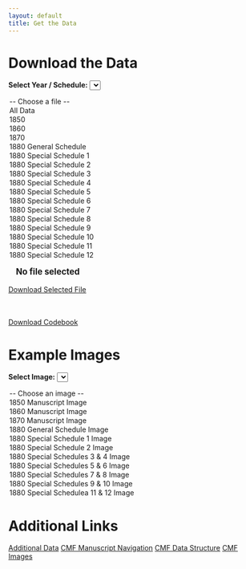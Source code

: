 ```yaml
---
layout: default
title: Get the Data
---
```


# Download the Data

<label for="data-dropdown"><strong>Select Year / Schedule:</strong></label>
<select id="data-dropdown" onchange="updateSelectedFile(this.value)">
  <option value="">-- Choose a file --</option>
  <option value="all_appended.csv">All Data</option>
  <option value="https://pub-cefce323449a4829a6786170686f724a.r2.dev/website_materials/cmf_1850.csv">1850</option>
  <option value="https://pub-cefce323449a4829a6786170686f724a.r2.dev/website_materials/cmf_1860.csv">1860</option>
  <option value="https://pub-cefce323449a4829a6786170686f724a.r2.dev/website_materials/cmf_1870.csv">1870</option>
  <option value="https://pub-cefce323449a4829a6786170686f724a.r2.dev/website_materials/cmf_1880_general_schedule.csv">1880 General Schedule</option>
  <option value="https://pub-cefce323449a4829a6786170686f724a.r2.dev/website_materials/cmf_1880_ss1.csv">1880 Special Schedule 1</option>
  <option value="https://pub-cefce323449a4829a6786170686f724a.r2.dev/website_materials/cmf_1880_ss2.csv">1880 Special Schedule 2</option>
  <option value="https://pub-cefce323449a4829a6786170686f724a.r2.dev/website_materials/cmf_1880_ss3.csv">1880 Special Schedule 3</option>
  <option value="https://pub-cefce323449a4829a6786170686f724a.r2.dev/website_materials/cmf_1880_ss4.csv">1880 Special Schedule 4</option>
  <option value="https://pub-cefce323449a4829a6786170686f724a.r2.dev/website_materials/cmf_1880_ss5.csv">1880 Special Schedule 5</option>
  <option value="https://pub-cefce323449a4829a6786170686f724a.r2.dev/website_materials/cmf_1880_ss6.csv">1880 Special Schedule 6</option>
  <option value="https://pub-cefce323449a4829a6786170686f724a.r2.dev/website_materials/cmf_1880_ss7.csv">1880 Special Schedule 7</option>
  <option value="https://pub-cefce323449a4829a6786170686f724a.r2.dev/website_materials/cmf_1880_ss8.csv">1880 Special Schedule 8</option>
  <option value="https://pub-cefce323449a4829a6786170686f724a.r2.dev/website_materials/cmf_1880_ss9.csv">1880 Special Schedule 9</option>
  <option value="https://pub-cefce323449a4829a6786170686f724a.r2.dev/website_materials/cmf_1880_ss10.csv">1880 Special Schedule 10</option>
  <option value="https://pub-cefce323449a4829a6786170686f724a.r2.dev/website_materials/cmf_1880_ss11.csv">1880 Special Schedule 11</option>
  <option value="https://pub-cefce323449a4829a6786170686f724a.r2.dev/website_materials/cmf_1880_ss12.csv">1880 Special Schedule 12</option>
</select>

<!-- Selected file name and download button -->
<span id="selected-file" style="margin-left: 15px; font-weight: bold; font-size: 1.2em;">No file selected</span>
<br><br>
<a id="download-button" class="button" href="#" onclick="downloadSelectedFile()">Download Selected File</a>

<br><br>
<a class="button" href="codebook.pdf" download>Download Codebook</a>

# Example Images

<label for="images-dropdown"><strong>Select Image:</strong></label>
<select id="images-dropdown" onchange="openImageModal(this.value)">
  <option value="">-- Choose an image --</option>
  <option value="/CMF_data/assets/images/1850_CMF.jpg">1850 Manuscript Image</option>
  <option value="/CMF_data/assets/images/1860_CMF.jpg">1860 Manuscript Image</option>
  <option value="/CMF_data/assets/images/1870_CMF.jpg">1870 Manuscript Image</option>
  <option value="/CMF_data/assets/images/1880_gss_CMF.jpg">1880 General Schedule Image</option>
  <option value="/CMF_data/assets/images/1880_ss1_CMF_agimp.jpg">1880 Special Schedule 1 Image</option>
  <option value="/CMF_data/assets/images/1880_ss2_CMF_paper.jpg">1880 Special Schedule 2 Image</option>
  <option value="/CMF_data/assets/images/1880_ss34_CMF_bootsleather.jpg">1880 Special Schedules 3 & 4 Image</option>
  <option value="/CMF_data/assets/images/1880_ss56_CMF_lumberbrick.jpg">1880 Special Schedules 5 & 6 Image</option>
  <option value="/CMF_data/assets/images/1880_ss78_CMF_flourcheese.jpg">1880 Special Schedules 7 & 8 Image</option>
  <option value="/CMF_data/assets/images/1880_ss910_CMF_meatsalt.jpg">1880 Special Schedules 9 & 10 Image</option>
  <option value="/CMF_data/assets/images/1880_ss1112_CMF_coalquarry.jpg">1880 Special Schedulea 11 & 12 Image</option>
</select>


# Additional Links

<div class="button-grid">
  <a class="button" href="additional-data.html">Additional Data</a>
  <a class="button" href="navigation.html">CMF Manuscript Navigation</a>
  <a class="button" href="data-structure.html">CMF Data Structure</a>
  <a class="button" href="search.html">CMF Images</a>
</div>

<script>
let selectedFile = "";
let selectedFileLabel = "";

function updateSelectedFile(fileUrl) {
  const dropdown = document.getElementById('data-dropdown');
  const selectedOption = dropdown.options[dropdown.selectedIndex];
  selectedFile = selectedOption.value;      // still store the URL for downloading
  selectedFileLabel = selectedOption.text;  // store the label for display
  document.getElementById('selected-file').textContent = selectedFileLabel || "No file selected";
}

function downloadSelectedFile() {
  if (!selectedFile) {
    alert("Please select a file to download.");
    return;
  }
  const link = document.createElement('a');
  link.href = selectedFile;
  link.download = selectedFile.split('/').pop();
  document.body.appendChild(link);
  link.click();
  document.body.removeChild(link);
}
</script>

<!-- The Modal -->
<div id="imageModal" class="modal">
  <span class="close" onclick="closeImageModal()">&times;</span>
  <img class="modal-content" id="modalImg">
  <div id="caption"></div>
</div>

<style>
/* Modal styles */
.modal {
  display: none; 
  position: fixed; 
  z-index: 1000; 
  left: 0;
  top: 0;
  width: 100%; 
  height: 100%; 
  background-color: rgba(0,0,0,0.9);
  text-align: center;
}

.modal-content {
  margin-top: 5vh;
  max-width: 90%;
  max-height: 90vh;
  border-radius: 8px;
}

.close {
  position: absolute;
  top: 15px;
  right: 35px;
  color: white;
  font-size: 40px;
  font-weight: bold;
  cursor: pointer;
}

#caption {
  margin: auto;
  display: block;
  text-align: center;
  color: white;
  padding: 10px 0;
}
</style>

<script>
function openImageModal(src) {
  if (!src) return;
  var modal = document.getElementById("imageModal");
  var modalImg = document.getElementById("modalImg");
  var caption = document.getElementById("caption");
  modal.style.display = "block";
  modalImg.src = src;
  caption.textContent = src.split('/').pop();
}

function closeImageModal() {
  var modal = document.getElementById("imageModal");
  modal.style.display = "none";
}

// Preload all images from dropdown
window.addEventListener("load", function() {
  const dropdown = document.getElementById("images-dropdown");
  for (let i = 0; i < dropdown.options.length; i++) {
    if (dropdown.options[i].value) {
      const img = new Image();
      img.src = dropdown.options[i].value;
    }
  }
});
</script>
